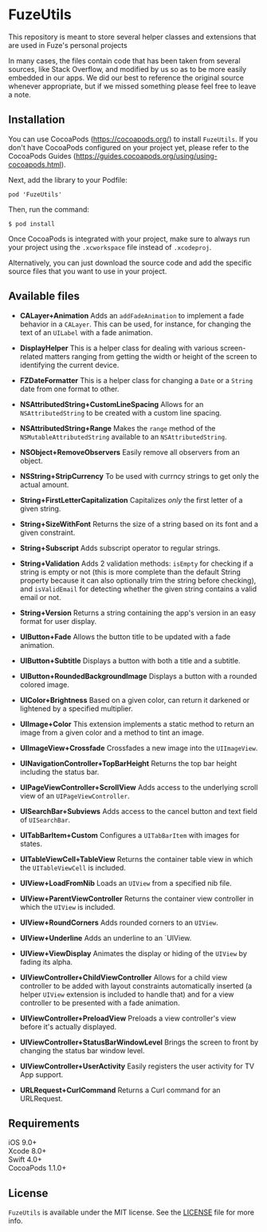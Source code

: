 # FuzeUtils
This repository is meant to store several helper classes and extensions that are used in Fuze's personal projects

In many cases, the files contain code that has been taken from several sources, like Stack Overflow, and modified by us so as to be more easily embedded in our apps. We did our best to reference the original source whenever appropriate, but if we missed something please feel free to leave a note.

## Installation

You can use CocoaPods (https://cocoapods.org/) to install `FuzeUtils`. If you don't have CocoaPods configured on your project yet, please refer to the CocoaPods Guides (https://guides.cocoapods.org/using/using-cocoapods.html).

Next, add the library to your Podfile:
```
pod 'FuzeUtils'
```

Then, run the command:
```shell
$ pod install
```

Once CocoaPods is integrated with your project, make sure to always run your project using the `.xcworkspace` file instead of `.xcodeproj`.

Alternatively, you can just download the source code and add the specific source files that you want to use in your project.

## Available files
* **CALayer+Animation**
Adds an `addFadeAnimation` to implement a fade behavior in a `CALayer`. This can be used, for instance, for changing the text of an `UILabel` with a fade animation. 

* **DisplayHelper**
This is a helper class for dealing with various screen-related matters ranging from getting the width or height of the screen to identifying the current device.

* **FZDateFormatter**
This is a helper class for changing a `Date` or a `String` date from one format to other.

* **NSAttributedString+CustomLineSpacing**
Allows for an `NSAttributedString` to be created with a custom line spacing.

* **NSAttributedString+Range**
Makes the `range` method of the `NSMutableAttributedString` available to an `NSAttributedString`.

* **NSObject+RemoveObservers**
Easily remove all observers from an object.

* **NSString+StripCurrency**
To be used with currncy strings to get only the actual amount. 

* **String+FirstLetterCapitalization**
Capitalizes *only* the first letter of a given string.

* **String+SizeWithFont**
Returns the size of a string based on its font and a given constraint. 

* **String+Subscript**
Adds subscript operator to regular strings.

* **String+Validation**
Adds 2 validation methods: `isEmpty` for checking if a string is empty or not (this is more complete than the default String property because it can also optionally trim the string before checking), and `isValidEmail` for detecting whether the given string contains a valid email or not.

* **String+Version**
Returns a string containing the app's version in an easy format for user display.

* **UIButton+Fade**
Allows the button title to be updated with a fade animation.

* **UIButton+Subtitle**
Displays a button with both a title and a subtitle.

* **UIButton+RoundedBackgroundImage**
Displays a button with a rounded colored image.

* **UIColor+Brightness**
Based on a given color, can return it darkened or lightened by a specified multiplier.

* **UIImage+Color**
This extension implements a static method to return an image from a given color and a method to tint an image.

* **UIImageView+Crossfade**
Crossfades a new image into the `UIImageView`.

* **UINavigationController+TopBarHeight**
Returns the top bar height including the status bar.

* **UIPageViewController+ScrollView**
Adds access to the underlying scroll view of an `UIPageViewController`.

* **UISearchBar+Subviews**
Adds access to the cancel button and text field of `UISearchBar`.

* **UITabBarItem+Custom**
Configures a `UITabBarItem` with images for states.

* **UITableViewCell+TableView**
Returns the container table view in which the `UITableViewCell` is included.

* **UIView+LoadFromNib**
Loads an `UIView` from a specified nib file.

* **UIView+ParentViewController**
Returns the container view controller in which the `UIView` is included.

* **UIView+RoundCorners**
Adds rounded corners to an `UIView`.

* **UIView+Underline**
Adds an underline to an `UIView.

* **UIView+ViewDisplay**
Animates the display or hiding of the `UIView` by fading its alpha.

* **UIViewController+ChildViewController**
Allows for a child view controller to be added with layout constraints automatically inserted (a helper `UIView` extension is included to handle that) and for a view controller to be presented with a fade animation. 

* **UIViewController+PreloadView**
Preloads a view controller's view before it's actually displayed.

* **UIViewController+StatusBarWindowLevel**
Brings the screen to front by changing the status bar window level.

* **UIViewController+UserActivity**
Easily registers the user activity for TV App support.

* **URLRequest+CurlCommand**
Returns a Curl command for an URLRequest.

## Requirements
iOS 9.0+  
Xcode 8.0+  
Swift 4.0+  
CocoaPods 1.1.0+

## License
`FuzeUtils` is available under the MIT license. See the [LICENSE](LICENSE) file for more info.
